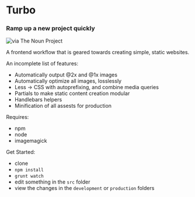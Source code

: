 # Turbo
### Ramp up a new project quickly

![via The Noun Project](/logo.png)

A frontend workflow that is geared towards creating simple, static websites.

An incomplete list of features:
* Automatically output @2x and @1x images
* Automatically optimize all images, losslessly
* Less -> CSS with autoprefixing, and combine media queries
* Partials to make static content creation modular
* Handlebars helpers
* Minification of all assests for production

Requires:
* npm
* node
* imagemagick

Get Started:
* clone
* `npm install`
* `grunt watch`
* edit something in the `src` folder
* view the changes in the `development` or `production` folders


